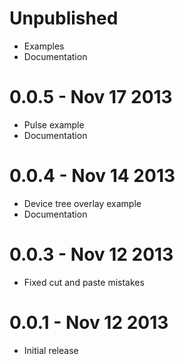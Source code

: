 Unpublished
===========

  * Examples
  * Documentation

0.0.5 - Nov 17 2013
===================

  * Pulse example
  * Documentation

0.0.4 - Nov 14 2013
===================

  * Device tree overlay example
  * Documentation

0.0.3 - Nov 12 2013
===================

  * Fixed cut and paste mistakes

0.0.1 - Nov 12 2013
===================

  * Initial release

